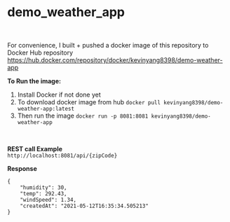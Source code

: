 # demo_weather_app
 <br />
 

For convenience, I built + pushed a docker image of this repository to Docker Hub repository<br />
https://hub.docker.com/repository/docker/kevinyang8398/demo-weather-app

**To Run the image:**<br />
1. Install Docker if not done yet
2. To download docker image from hub ```docker pull kevinyang8398/demo-weather-app:latest```
3. Then run the image ```docker run -p 8081:8081 kevinyang8398/demo-weather-app```
<br />

**REST call Example** <br />
```http://localhost:8081/api/{zipCode}```

**Response** <br />
```
{
    "humidity": 30,
    "temp": 292.43,
    "windSpeed": 1.34,
    "createdAt": "2021-05-12T16:35:34.505213"
}
```
